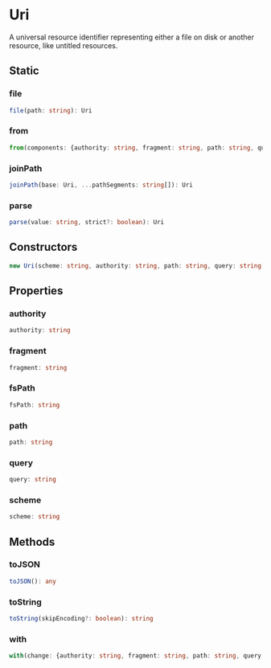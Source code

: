 # Uri

A universal resource identifier representing either a file on disk or another resource, like untitled resources.

## Static

### file

```typescript
file(path: string): Uri
```

### from

```typescript
from(components: {authority: string, fragment: string, path: string, query: string, scheme: string}): Uri
```

### joinPath

```typescript
joinPath(base: Uri, ...pathSegments: string[]): Uri
```

### parse

```typescript
parse(value: string, strict?: boolean): Uri
```

## Constructors

```typescript
new Uri(scheme: string, authority: string, path: string, query: string, fragment: string): Uri
```

## Properties

### authority

```typescript
authority: string
```

### fragment

```typescript
fragment: string
```

### fsPath

```typescript
fsPath: string
```

### path

```typescript
path: string
```

### query

```typescript
query: string
```

### scheme

```typescript
scheme: string
```

## Methods

### toJSON

```typescript
toJSON(): any
```

### toString

```typescript
toString(skipEncoding?: boolean): string
```

### with

```typescript
with(change: {authority: string, fragment: string, path: string, query: string, scheme: string}): Uri
```


